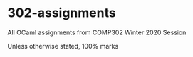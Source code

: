 # 302-assignments

All OCaml assignments from COMP302 Winter 2020 Session

Unless otherwise stated, 100% marks
